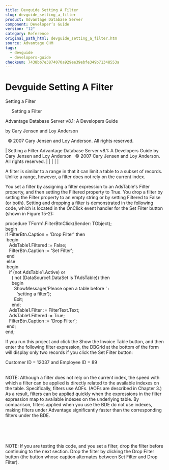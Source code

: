 ```yaml
---
title: Devguide Setting A Filter
slug: devguide_setting_a_filter
product: Advantage Database Server
component: Developer’s Guide
version: "12"
category: Reference
original_path_html: devguide_setting_a_filter.htm
source: Advantage CHM
tags:
  - devguide
  - developers-guide
checksum: 7438bb7e3874070a929ee39ebfe349b71348553a
---
```


# Devguide Setting A Filter

Setting a Filter

     Setting a Filter

Advantage Database Server v8.1: A Developers Guide

by Cary Jensen and Loy Anderson

  © 2007 Cary Jensen and Loy Anderson. All rights reserved.

| Setting a Filter  Advantage Database Server v8.1: A Developers Guide  by Cary Jensen and Loy Anderson    © 2007 Cary Jensen and Loy Anderson. All rights reserved. |  |  |  |  |

A filter is similar to a range in that it can limit a table to a subset of records. Unlike a range, however, a filter does not rely on the current index.

You set a filter by assigning a filter expression to an AdsTable's Filter property, and then setting the Filtered property to True. You drop a filter by setting the Filter property to an empty string or by setting Filtered to False (or both). Setting and dropping a filter is demonstrated in the following code, which is located in the OnClick event handler for the Set Filter button (shown in Figure 15-2):

procedure TForm1.FilterBtnClick(Sender: TObject);  
begin  
if FilterBtn.Caption = 'Drop Filter' then  
  begin  
    AdsTable1.Filtered := False;  
    FilterBtn.Caption := 'Set Filter';  
  end  
  else  
  begin  
    if (not AdsTable1.Active) or  
      ( not (DataSource1.DataSet is TAdsTable)) then  
      begin  
        ShowMessage('Please open a table before '+  
          'setting a filter');  
        Exit;  
      end;  
    AdsTable1.Filter := FilterText.Text;  
    AdsTable1.Filtered := True;  
    FilterBtn.Caption := 'Drop Filter';  
  end;  
end;

If you run this project and click the Show the Invoice Table button, and then enter the following filter expression, the DBGrid at the bottom of the form will display only two records if you click the Set Filter button:

Customer ID = 12037 and Employee ID = 89

   
NOTE: Although a filter does not rely on the current index, the speed with which a filter can be applied is directly related to the available indexes on the table. Specifically, filters use AOFs. (AOFs are described in Chapter 3.) As a result, filters can be applied quickly when the expressions in the filter expression map to available indexes on the underlying table. By comparison, filters applied when you use the BDE do not use indexes, making filters under Advantage significantly faster than the corresponding filters under the BDE.  
 

 

   
NOTE: If you are testing this code, and you set a filter, drop the filter before continuing to the next section. Drop the filter by clicking the Drop Filter button (the button whose caption alternates between Set Filter and Drop Filter).
